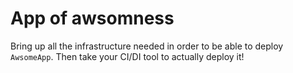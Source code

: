 # App of awsomness
Bring up all the infrastructure needed in order to be able to deploy `AwsomeApp`. Then take your CI/DI tool to actually deploy it!
